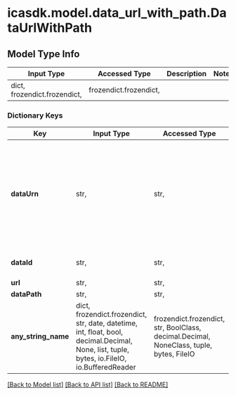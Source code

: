 # icasdk.model.data_url_with_path.DataUrlWithPath

## Model Type Info
Input Type | Accessed Type | Description | Notes
------------ | ------------- | ------------- | -------------
dict, frozendict.frozendict,  | frozendict.frozendict,  |  | 

### Dictionary Keys
Key | Input Type | Accessed Type | Description | Notes
------------ | ------------- | ------------- | ------------- | -------------
**dataUrn** | str,  | str,  | The URN of this data. The format is urn:ilmn:ica:region:\\&lt;ID of the region\\&gt;:data:\\&lt;ID of the data\\&gt;#\\&lt;optional data path\\&gt;. The path can be omitted, in that case the hashtag (#) must also be omitted. | 
**dataId** | str,  | str,  | The id of the file/folder as it was uploaded. | 
**url** | str,  | str,  |  | 
**dataPath** | str,  | str,  |  | 
**any_string_name** | dict, frozendict.frozendict, str, date, datetime, int, float, bool, decimal.Decimal, None, list, tuple, bytes, io.FileIO, io.BufferedReader | frozendict.frozendict, str, BoolClass, decimal.Decimal, NoneClass, tuple, bytes, FileIO | any string name can be used but the value must be the correct type | [optional]

[[Back to Model list]](../../README.md#documentation-for-models) [[Back to API list]](../../README.md#documentation-for-api-endpoints) [[Back to README]](../../README.md)

